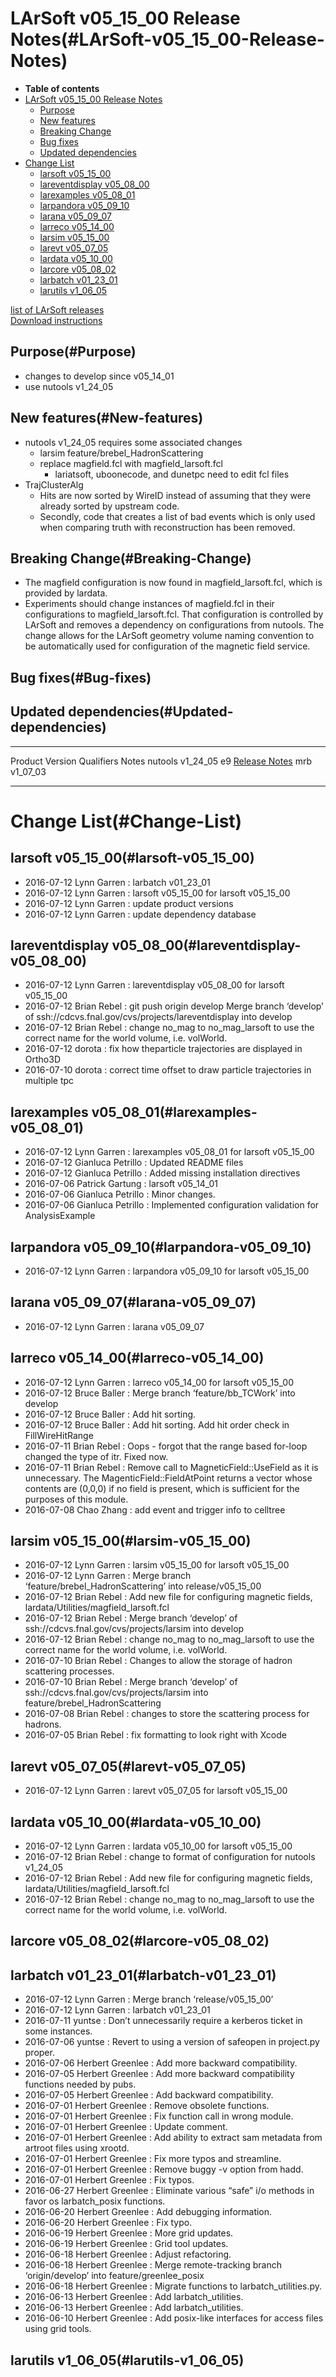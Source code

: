 LArSoft v05\_15\_00 Release Notes(#LArSoft-v05_15_00-Release-Notes)
======================================================================

-   **Table of contents**
-   [LArSoft v05\_15\_00 Release Notes](#LArSoft-v05_15_00-Release-Notes)
    -   [Purpose](#Purpose)
    -   [New features](#New-features)
    -   [Breaking Change](#Breaking-Change)
    -   [Bug fixes](#Bug-fixes)
    -   [Updated dependencies](#Updated-dependencies)
-   [Change List](#Change-List)
    -   [larsoft v05\_15\_00](#larsoft-v05_15_00)
    -   [lareventdisplay v05\_08\_00](#lareventdisplay-v05_08_00)
    -   [larexamples v05\_08\_01](#larexamples-v05_08_01)
    -   [larpandora v05\_09\_10](#larpandora-v05_09_10)
    -   [larana v05\_09\_07](#larana-v05_09_07)
    -   [larreco v05\_14\_00](#larreco-v05_14_00)
    -   [larsim v05\_15\_00](#larsim-v05_15_00)
    -   [larevt v05\_07\_05](#larevt-v05_07_05)
    -   [lardata v05\_10\_00](#lardata-v05_10_00)
    -   [larcore v05\_08\_02](#larcore-v05_08_02)
    -   [larbatch v01\_23\_01](#larbatch-v01_23_01)
    -   [larutils v1\_06\_05](#larutils-v1_06_05)

[list of LArSoft releases](LArSoft_release_list)\
[Download instructions](http://scisoft.fnal.gov/scisoft/bundles/larsoft/v05_15_00/larsoft-v05_15_00.html)

Purpose(#Purpose)
--------------------

-   changes to develop since v05\_14\_01
-   use nutools v1\_24\_05

New features(#New-features)
------------------------------

-   nutools v1\_24\_05 requires some associated changes
    -   larsim feature/brebel\_HadronScattering
    -   replace magfield.fcl with magfield\_larsoft.fcl
        -   lariatsoft, uboonecode, and dunetpc need to edit fcl files
-   TrajClusterAlg
    -   Hits are now sorted by WireID instead of assuming that they were already sorted by upstream code.
    -   Secondly, code that creates a list of bad events which is only used when comparing truth with reconstruction has been removed.

Breaking Change(#Breaking-Change)
------------------------------------

-   The magfield configuration is now found in magfield\_larsoft.fcl, which is provided by lardata.
-   Experiments should change instances of magfield.fcl in their configurations to magfield\_larsoft.fcl. That configuration is controlled by LArSoft and removes a dependency on configurations from nutools. The change allows for the LArSoft geometry volume naming convention to be automatically used for configuration of the magnetic field service.

Bug fixes(#Bug-fixes)
------------------------

Updated dependencies(#Updated-dependencies)
----------------------------------------------

  --------- ------------ ------------ ----------------------------------------------------------------------------------------
  Product   Version      Qualifiers   Notes
  nutools   v1\_24\_05   e9           [Release Notes](/redmine/projects/nutools/wiki/NuTools_Release_Notes#nutools-v1_24_05)
  mrb       v1\_07\_03                
  --------- ------------ ------------ ----------------------------------------------------------------------------------------

Change List(#Change-List)
============================

larsoft v05\_15\_00(#larsoft-v05_15_00)
------------------------------------------

-   2016-07-12 Lynn Garren : larbatch v01\_23\_01
-   2016-07-12 Lynn Garren : larsoft v05\_15\_00 for larsoft v05\_15\_00
-   2016-07-12 Lynn Garren : update product versions
-   2016-07-12 Lynn Garren : update dependency database

lareventdisplay v05\_08\_00(#lareventdisplay-v05_08_00)
----------------------------------------------------------

-   2016-07-12 Lynn Garren : lareventdisplay v05\_08\_00 for larsoft v05\_15\_00
-   2016-07-12 Brian Rebel : git push origin develop Merge branch ‘develop’ of ssh://cdcvs.fnal.gov/cvs/projects/lareventdisplay into develop
-   2016-07-12 Brian Rebel : change no\_mag to no\_mag\_larsoft to use the correct name for the world volume, i.e. volWorld.
-   2016-07-12 dorota : fix how theparticle trajectories are displayed in Ortho3D
-   2016-07-10 dorota : correct time offset to draw particle trajectories in multiple tpc

larexamples v05\_08\_01(#larexamples-v05_08_01)
--------------------------------------------------

-   2016-07-12 Lynn Garren : larexamples v05\_08\_01 for larsoft v05\_15\_00
-   2016-07-12 Gianluca Petrillo : Updated README files
-   2016-07-12 Gianluca Petrillo : Added missing installation directives
-   2016-07-06 Patrick Gartung : larsoft v05\_14\_01
-   2016-07-06 Gianluca Petrillo : Minor changes.
-   2016-07-06 Gianluca Petrillo : Implemented configuration validation for AnalysisExample

larpandora v05\_09\_10(#larpandora-v05_09_10)
------------------------------------------------

-   2016-07-12 Lynn Garren : larpandora v05\_09\_10 for larsoft v05\_15\_00

larana v05\_09\_07(#larana-v05_09_07)
----------------------------------------

-   2016-07-12 Lynn Garren : larana v05\_09\_07

larreco v05\_14\_00(#larreco-v05_14_00)
------------------------------------------

-   2016-07-12 Lynn Garren : larreco v05\_14\_00 for larsoft v05\_15\_00
-   2016-07-12 Bruce Baller : Merge branch ‘feature/bb\_TCWork’ into develop
-   2016-07-12 Bruce Baller : Add hit sorting.
-   2016-07-12 Bruce Baller : Add hit sorting. Add hit order check in FillWireHitRange
-   2016-07-11 Brian Rebel : Oops - forgot that the range based for-loop changed the type of itr. Fixed now.
-   2016-07-11 Brian Rebel : Remove call to MagneticField::UseField as it is unnecessary. The MagenticField::FieldAtPoint returns a vector whose contents are (0,0,0) if no field is present, which is sufficient for the purposes of this module.
-   2016-07-08 Chao Zhang : add event and trigger info to celltree

larsim v05\_15\_00(#larsim-v05_15_00)
----------------------------------------

-   2016-07-12 Lynn Garren : larsim v05\_15\_00 for larsoft v05\_15\_00
-   2016-07-12 Lynn Garren : Merge branch ‘feature/brebel\_HadronScattering’ into release/v05\_15\_00
-   2016-07-12 Brian Rebel : Add new file for configuring magnetic fields, lardata/Utilities/magfield\_larsoft.fcl
-   2016-07-12 Brian Rebel : Merge branch ‘develop’ of ssh://cdcvs.fnal.gov/cvs/projects/larsim into develop
-   2016-07-12 Brian Rebel : change no\_mag to no\_mag\_larsoft to use the correct name for the world volume, i.e. volWorld.
-   2016-07-10 Brian Rebel : Changes to allow the storage of hadron scattering processes.
-   2016-07-10 Brian Rebel : Merge branch ‘develop’ of ssh://cdcvs.fnal.gov/cvs/projects/larsim into feature/brebel\_HadronScattering
-   2016-07-08 Brian Rebel : changes to store the scattering process for hadrons.
-   2016-07-05 Brian Rebel : fix formatting to look right with Xcode

larevt v05\_07\_05(#larevt-v05_07_05)
----------------------------------------

-   2016-07-12 Lynn Garren : larevt v05\_07\_05 for larsoft v05\_15\_00

lardata v05\_10\_00(#lardata-v05_10_00)
------------------------------------------

-   2016-07-12 Lynn Garren : lardata v05\_10\_00 for larsoft v05\_15\_00
-   2016-07-12 Brian Rebel : change to format of configuration for nutools v1\_24\_05
-   2016-07-12 Brian Rebel : Add new file for configuring magnetic fields, lardata/Utilities/magfield\_larsoft.fcl
-   2016-07-12 Brian Rebel : change no\_mag to no\_mag\_larsoft to use the correct name for the world volume, i.e. volWorld.

larcore v05\_08\_02(#larcore-v05_08_02)
------------------------------------------

larbatch v01\_23\_01(#larbatch-v01_23_01)
--------------------------------------------

-   2016-07-12 Lynn Garren : Merge branch ‘release/v05\_15\_00’
-   2016-07-12 Lynn Garren : larbatch v01\_23\_01
-   2016-07-11 yuntse : Don’t unnecessarily require a kerberos ticket in some instances.
-   2016-07-06 yuntse : Revert to using a version of safeopen in project.py proper.
-   2016-07-06 Herbert Greenlee : Add more backward compatibility.
-   2016-07-05 Herbert Greenlee : Add more backward compatibility functions needed by pubs.
-   2016-07-05 Herbert Greenlee : Add backward compatibility.
-   2016-07-01 Herbert Greenlee : Remove obsolete functions.
-   2016-07-01 Herbert Greenlee : Fix function call in wrong module.
-   2016-07-01 Herbert Greenlee : Update comment.
-   2016-07-01 Herbert Greenlee : Add ability to extract sam metadata from artroot files using xrootd.
-   2016-07-01 Herbert Greenlee : Fix more typos and streamline.
-   2016-07-01 Herbert Greenlee : Remove buggy -v option from hadd.
-   2016-07-01 Herbert Greenlee : Fix typos.
-   2016-06-27 Herbert Greenlee : Eliminate various “safe” i/o methods in favor os larbatch\_posix functions.
-   2016-06-20 Herbert Greenlee : Add debugging information.
-   2016-06-20 Herbert Greenlee : Fix typo.
-   2016-06-19 Herbert Greenlee : More grid updates.
-   2016-06-19 Herbert Greenlee : Grid tool updates.
-   2016-06-18 Herbert Greenlee : Adjust refactoring.
-   2016-06-18 Herbert Greenlee : Merge remote-tracking branch ‘origin/develop’ into feature/greenlee\_posix
-   2016-06-18 Herbert Greenlee : Migrate functions to larbatch\_utilities.py.
-   2016-06-13 Herbert Greenlee : Add larbatch\_utilities.
-   2016-06-13 Herbert Greenlee : Add larbatch\_utilities.
-   2016-06-10 Herbert Greenlee : Add posix-like interfaces for access files using grid tools.

larutils v1\_06\_05(#larutils-v1_06_05)
------------------------------------------
